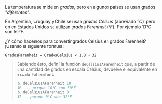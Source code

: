 La temperatura se mide en _grados_, pero en algunos países se usan grados _"diferentes"_. 

En Argentina, Uruguay y Chile se usan _grados Celsius_ (abreviado _°C_), pero en en Estados Unidos se utilizan _grados Farenheit_ (_°F_). Por ejemplo 10°C son 50°F. 

¿Y cómo hacemos para convertir grados Celsius en grados Farenheit? ¡Usando la siguiente fórmula!

```
GradosFarenheit = GradosCelsius × 1.8 + 32
```

> Sabiendo ésto, definí la función `deCelsiusAFarenheit` que, a partir de una cantidad de grados en escala Celsius, devuelve el equivalente en escala Fahrenheit.
> 
> ```haskell
> ム deCelsiusAFarenheit 10
> 50  -- porque 10°C son 50°F 
> ム deCelsiusAFarenheit 0
> 32 -- porque 0°C son 32°F 
> ```

